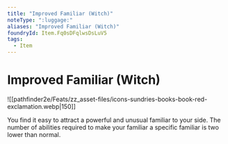 ```yaml
---
title: "Improved Familiar (Witch)"
noteType: ":luggage:"
aliases: "Improved Familiar (Witch)"
foundryId: Item.Fq0sDFqlwsDsLuV5
tags:
  - Item
---
```


# Improved Familiar (Witch)
![[pathfinder2e/Feats/zz_asset-files/icons-sundries-books-book-red-exclamation.webp|150]]

You find it easy to attract a powerful and unusual familiar to your side. The number of abilities required to make your familiar a specific familiar is two lower than normal.
